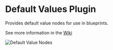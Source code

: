 
# Default Values Plugin
Provides default value nodes for use in blueprints.

See more information in the [Wiki](https://github.com/BenVlodgi/UE-DefaultValuesPlugin/wiki)

![Default Value Nodes](https://user-images.githubusercontent.com/1462374/160649917-be1bcebd-c425-42ab-a320-1856b0bb292b.png)
